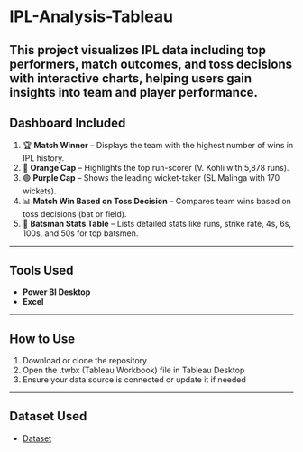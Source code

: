 # IPL-Analysis-Tableau
This project visualizes IPL data including top performers, match outcomes, and toss decisions with interactive charts, helping users gain insights into team and player performance. 
---
## Dashboard Included

1. 🏆 **Match Winner** – Displays the team with the highest number of wins in IPL history.
2. 🧢 **Orange Cap** – Highlights the top run-scorer (V. Kohli with 5,878 runs).
3. 🟣 **Purple Cap** – Shows the leading wicket-taker (SL Malinga with 170 wickets).
4. 📊 **Match Win Based on Toss Decision** – Compares team wins based on toss decisions (bat or field).
5. 👕 **Batsman Stats Table** – Lists detailed stats like runs, strike rate, 4s, 6s, 100s, and 50s for top batsmen.


---
## Tools Used
- **Power BI Desktop**
- **Excel**

---
## How to Use
1. Download or clone the repository
2. Open the .twbx (Tableau Workbook) file in Tableau Desktop
3. Ensure your data source is connected or update it if needed


---
## Dataset Used
- <a href="https://github.com/SHREYAK124/IPL-Analysis-Tableau/tree/main/Raw%20Data">Dataset</a>
